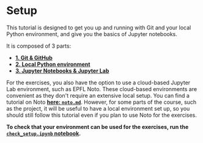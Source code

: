 # Setup

This tutorial is designed to get you up and running with Git and your local Python environment, and give you the basics of Jupyter notebooks.

It is composed of 3 parts:

- **[1. Git & GitHub](git.md)**
- **[2. Local Python environment](python_env.md)**
- **[3. Jupyter Notebooks & Jupyter Lab](jupyter.md)**

For the exercises, you also have the option to use a cloud-based Jupyter Lab environment, such as EPFL Noto. These cloud-based environments are convenient as they don't require an extensive local setup. You can find a tutorial on Noto **[here: `noto.md`](noto.md)**. However, for some parts of the course, such as the project, it will be useful to have a local environment set up, so you should still follow this tutorial even if you plan to use Noto for the exercises.

**To check that your environment can be used for the exercises, run the [`check_setup.ipynb` notebook](check_setup.ipynb).**
